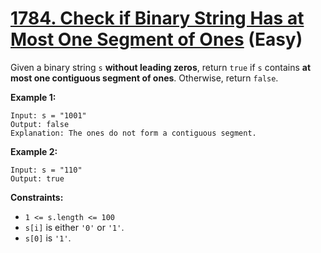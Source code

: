 # [1784. Check if Binary String Has at Most One Segment of Ones][link] (Easy)

[link]: https://leetcode.com/problems/check-if-binary-string-has-at-most-one-segment-of-ones/

Given a binary string `s` **without leading zeros**, return `true`  if  `s` contains **at most one
contiguous segment of ones**. Otherwise, return `false`.

**Example 1:**

```
Input: s = "1001"
Output: false
Explanation: The ones do not form a contiguous segment.
```

**Example 2:**

```
Input: s = "110"
Output: true
```

**Constraints:**

- `1 <= s.length <= 100`
- `s[i]`  is either `'0'` or `'1'`.
- `s[0]` is `'1'`.
